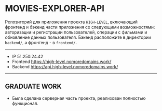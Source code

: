 # MOVIES-EXPLORER-API

Репозиторий для приложения проекта `HIGH-LEVEL`, включающий фронтенд и бэкенд части приложения со следующими возможностями: авторизации и регистрации пользователей, операции с фильмами и обновление данных пользователя. Бэкенд расположите в директории `backend/`, а фронтенд - в `frontend/`.

---

- IP 51.250.24.42
- Frontend https://high-level.nomoredomains.work/
- Backend https://api.high-level.nomoredomains.work/

---

## GRADUATE WORK

- Была сделана серверная часть проекта, реализован полностью функционал.
